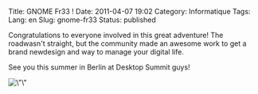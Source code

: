 Title: GNOME Fr33 !
Date: 2011-04-07 19:02
Category: Informatique
Tags:
Lang: en
Slug: gnome-fr33
Status: published

Congratulations to everyone involved in this great adventure! The roadwasn't straight, but the community made an awesome work to get a brand newdesign and way to manage your digital life.

See you this summer in Berlin at Desktop Summit guys!

![\\"\\"](http://www.gnome.org/wp-content/uploads/2011/04/iamgnome.png)
